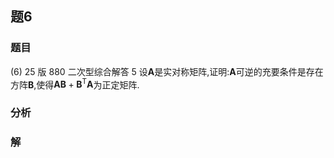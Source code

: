 ## 题6
### 题目
(6) 25 版 880 二次型综合解答 5 设$\mathbf{A}$是实对称矩阵,证明:$\mathbf{A}$可逆的充要条件是存在方阵$\mathbf{B}$,使得$\mathbf{{AB}} + {\mathbf{B}}^{\mathrm{T}}\mathbf{A}$为正定矩阵.
### 分析

### 解